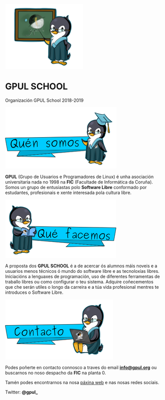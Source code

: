
<img src="images/Pingu_gpul_PIZARRA.png" width="250" height="208" display="block" margin-left="auto" margin-right="auto" align="center">

# GPUL SCHOOL
Organización GPUL School 2018-2019

![Quén somos](/images/Banner_1.png)

**GPUL** (Grupo de Usuarios e Programadores de Linux) é unha asociación universitaria nada no 1998 na **FIC** (Facultade de Informática da Coruña). Somos un grupo de entusiastas polo **Software Libre** conformado por estudantes, profesionais e xente interesada pola cultura libre.

![Qué facemos](/images/Banner_2.png)

A proposta dos **GPUL SCHOOL** é a de acercar ós alumnos máis noveis e a usuarios menos técnicos ó mundo do software libre e as tecnoloxías libres. Iniciacións a lenguaxes de programación, uso de diferentes ferramentas de traballo libres ou como configurar o teu sistema. Adquire coñecementos que che serán utiles o longo da carreira e a túa vida profesional mentres te introduces o Software Libre.

![Contacto](/images/Banner_3.png)

Podes poñerte en contacto connosco a traves do email **info@gpul.org** ou buscarnos no noso despacho da **FIC** na planta 0.

Tamén podes encontrarnos na nosa [páxina web](http://gpul.org) e nas nosas redes sociais.

Twitter: **@gpul_** 


